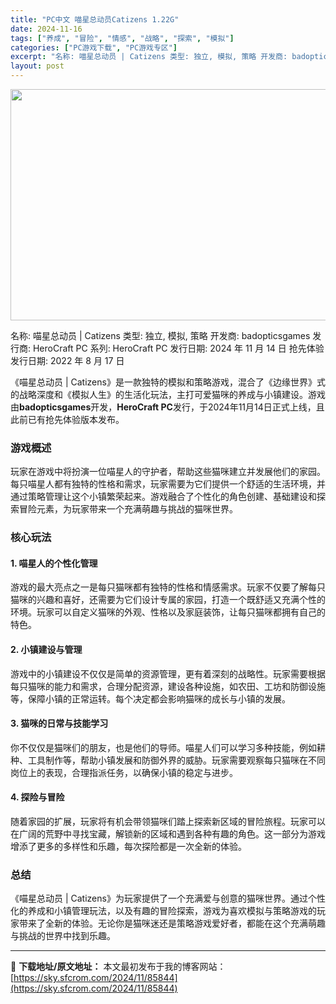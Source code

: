 ```yaml
---
title: "PC中文 喵星总动员Catizens 1.22G"
date: 2024-11-16
tags: ["养成", "冒险", "情感", "战略", "探索", "模拟"]
categories: ["PC游戏下载", "PC游戏专区"]
excerpt: "名称: 喵星总动员 | Catizens 类型: 独立, 模拟, 策略 开发商: badopticsgames 发行商: HeroCraft PC 系列: HeroCraft PC 发行日期: 2024 年 11 月 14 日 抢先体验发行日期: 2022 年 8 月 17 日 《喵星总动员 | C&hellip;"
layout: post
---
```


<img class="aligncenter size-full wp-image-85845" src="https://sky.sfcrom.com/wp-content/uploads/2024/11/202411160315477.webp" alt="" width="660" height="370" />

名称: 喵星总动员 | Catizens
类型: 独立, 模拟, 策略
开发商: badopticsgames
发行商: HeroCraft PC
系列: HeroCraft PC
发行日期: 2024 年 11 月 14 日
抢先体验发行日期: 2022 年 8 月 17 日

《喵星总动员 | Catizens》是一款独特的模拟和策略游戏，混合了《边缘世界》式的战略深度和《模拟人生》的生活化玩法，主打可爱猫咪的养成与小镇建设。游戏由<strong>badopticsgames</strong>开发，<strong>HeroCraft PC</strong>发行，于2024年11月14日正式上线，且此前已有抢先体验版本发布。
<h3>游戏概述</h3>
玩家在游戏中将扮演一位喵星人的守护者，帮助这些猫咪建立并发展他们的家园。每只喵星人都有独特的性格和需求，玩家需要为它们提供一个舒适的生活环境，并通过策略管理让这个小镇繁荣起来。游戏融合了个性化的角色创建、基础建设和探索冒险元素，为玩家带来一个充满萌趣与挑战的猫咪世界。
<h3>核心玩法</h3>
<h4>1. <strong>喵星人的个性化管理</strong></h4>
游戏的最大亮点之一是每只猫咪都有独特的性格和情感需求。玩家不仅要了解每只猫咪的兴趣和喜好，还需要为它们设计专属的家园，打造一个既舒适又充满个性的环境。玩家可以自定义猫咪的外观、性格以及家庭装饰，让每只猫咪都拥有自己的特色。
<h4>2. <strong>小镇建设与管理</strong></h4>
游戏中的小镇建设不仅仅是简单的资源管理，更有着深刻的战略性。玩家需要根据每只猫咪的能力和需求，合理分配资源，建设各种设施，如农田、工坊和防御设施等，保障小镇的正常运转。每个决定都会影响猫咪的成长与小镇的发展。
<h4>3. <strong>猫咪的日常与技能学习</strong></h4>
你不仅仅是猫咪们的朋友，也是他们的导师。喵星人们可以学习多种技能，例如耕种、工具制作等，帮助小镇发展和防御外界的威胁。玩家需要观察每只猫咪在不同岗位上的表现，合理指派任务，以确保小镇的稳定与进步。
<h4>4. <strong>探险与冒险</strong></h4>
随着家园的扩展，玩家将有机会带领猫咪们踏上探索新区域的冒险旅程。玩家可以在广阔的荒野中寻找宝藏，解锁新的区域和遇到各种有趣的角色。这一部分为游戏增添了更多的多样性和乐趣，每次探险都是一次全新的体验。
<h3>总结</h3>
《喵星总动员 | Catizens》为玩家提供了一个充满爱与创意的猫咪世界。通过个性化的养成和小镇管理玩法，以及有趣的冒险探索，游戏为喜欢模拟与策略游戏的玩家带来了全新的体验。无论你是猫咪迷还是策略游戏爱好者，都能在这个充满萌趣与挑战的世界中找到乐趣。

---
📖 **下载地址/原文地址：** 本文最初发布于我的博客网站：[https://sky.sfcrom.com/2024/11/85844](https://sky.sfcrom.com/2024/11/85844)
